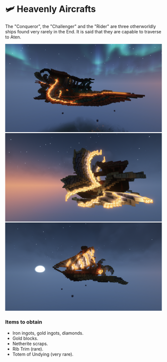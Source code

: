 # 🛩️ Heavenly Aircrafts

The "Conqueror", the "Challenger" and the "Rider" are three otherworldly ships found very rarely in the End. It is said that they are capable to traverse to Aten.

![](<../../../.gitbook/assets/image (120).png>)![](<../../../.gitbook/assets/image (121).png>)![](<../../../.gitbook/assets/image (122).png>)

### Items to obtain

* Iron ingots, gold ingots, diamonds.
* Gold blocks.
* Netherite scraps.
* Rib Trim (rare).
* Totem of Undying (very rare).
